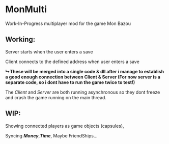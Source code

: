 # MonMulti
Work-In-Progress multiplayer mod for the game Mon Bazou

## Working:
Server starts when the user enters a save

Client connects to the defined address when user enters a save

**↳These will be merged into a single code & dll after i manage to establish a good enough connection between Client & Server (For now server is a separate code, so i dont have to run the game twice to test!)**

The *Client* and *Server* are both running asynchronous so they dont freeze and crash the game running on the main thread.

## WIP:

Showing connected players as game objects (capsules),

Syncing ***Money***,***Time***, Maybe FriendShips...
